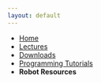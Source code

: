```yaml
---
layout: default
---
```




* [Home](../index.md)
* [Lectures](pages/Lectures.md)
* [Downloads](pages/Downloads.md)
* [Programming Tutorials](pages/Programming_Tutorials.md)
* **Robot Resources**


